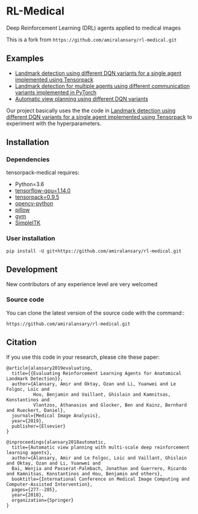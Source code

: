 # RL-Medical

Deep Reinforcement Learning (DRL) agents applied to medical images

This is a fork from `https://github.com/amiralansary/rl-medical.git`

## Examples

- [Landmark detection using different DQN variants for a single agent implemented using Tensorpack](examples/LandmarkDetection/SingleAgent)
- [Landmark detection for multiple agents using different communication variants implemented in PyTorch](examples/LandmarkDetection/MultiAgent)
- [Automatic view planning using different DQN variants](examples/AutomaticViewPlanning/DQN)

Our project basically uses the the code in [Landmark detection using different DQN variants for a single agent implemented using Tensorpack](examples/LandmarkDetection/SingleAgent) to experiment with the hyperparameters. 


## Installation

### Dependencies

tensorpack-medical requires:

+ Python=3.6
+ [tensorflow-gpu=1.14.0](https://pypi.org/project/tensorflow-gpu/)
+ [tensorpack=0.9.5](https://github.com/tensorpack/tensorpack)
+ [opencv-python](https://pypi.org/project/opencv-python/)
+ [pillow](https://pypi.org/project/Pillow/)
+ [gym](https://pypi.org/project/gym/)
+ [SimpleITK](https://pypi.org/project/SimpleITK/)

### User installation
```
pip install -U git+https://github.com/amiralansary/rl-medical.git
```

## Development

New contributors of any experience level are very welcomed

### Source code
You can clone the latest version of the source code with the command::
```
https://github.com/amiralansary/rl-medical.git
```

## Citation

If you use this code in your research, please cite these paper:

```
@article{alansary2019evaluating,
  title={{Evaluating Reinforcement Learning Agents for Anatomical Landmark Detection}},
  author={Alansary, Amir and Oktay, Ozan and Li, Yuanwei and Le Folgoc, Loic and
          Hou, Benjamin and Vaillant, Ghislain and Kamnitsas, Konstantinos and
          Vlontzos, Athanasios and Glocker, Ben and Kainz, Bernhard and Rueckert, Daniel},
  journal={Medical Image Analysis},
  year={2019},
  publisher={Elsevier}
}

@inproceedings{alansary2018automatic,
  title={Automatic view planning with multi-scale deep reinforcement learning agents},
  author={Alansary, Amir and Le Folgoc, Loic and Vaillant, Ghislain and Oktay, Ozan and Li, Yuanwei and
  Bai, Wenjia and Passerat-Palmbach, Jonathan and Guerrero, Ricardo and Kamnitsas, Konstantinos and Hou, Benjamin and others},
  booktitle={International Conference on Medical Image Computing and Computer-Assisted Intervention},
  pages={277--285},
  year={2018},
  organization={Springer}
}
 ```
